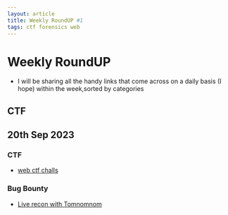 ```yaml
---
layout: article
title: Weekly RoundUP #1
tags: ctf forensics web 
---
```


# Weekly RoundUP

- I will be sharing all the handy links that come across on a daily basis (I hope) within the week,sorted by categories

## CTF


## 20th Sep 2023 

### CTF 

- [web ctf challs](https://web-kids20.forkbomb.ru/)

### Bug Bounty 

- [Live recon with Tomnomnom](https://www.youtube.com/watch?v=SYExiynPEKM)
